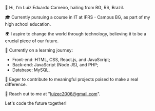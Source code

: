 👋 Hi, I'm Luiz Eduardo Carneiro, hailing from BG, RS, Brazil.

🎓 Currently pursuing a course in IT at IFRS - Campus BG, as part of my high school education.

🌍 I aspire to change the world through technology, believing it to be a crucial piece of our future.

🚀 Currently on a learning journey:
   - Front-end: HTML, CSS, React.js, and JavaScript;
   - Back-end: JavaScript (Node JS), and PHP;
   - Database: MySQL.

💼 Eager to contribute to meaningful projects poised to make a real difference.

📧 Reach out to me at "luizec2006@gmail.com".

Let's code the future together!
<!---
Luiz-E-Carneiro/Luiz-E-Carneiro is a ✨ special ✨ repository because its `README.md` (this file) appears on your GitHub profile.
You can click the Preview link to take a look at your changes.
--->
